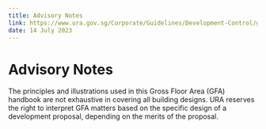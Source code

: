 ```yaml
---
title: Advisory Notes
link: https://www.ura.gov.sg/Corporate/Guidelines/Development-Control/gross-floor-area/GFA
date: 14 July 2023
---
```


# Advisory Notes



The principles and illustrations used in this Gross Floor Area (GFA) handbook are not exhaustive in covering all building designs. URA reserves the right to interpret GFA matters based on the specific design of a development proposal, depending on the merits of the proposal.




